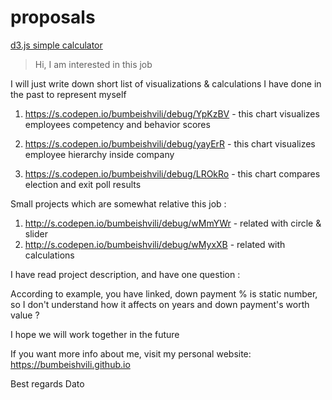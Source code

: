 # proposals


[d3.js simple calculator](https://www.upwork.com/jobs/_~01280a03d3085d8f65/)
>Hi, I am interested in this job

I will just write down short list of visualizations & calculations I have done in the past to represent myself

1.  https://s.codepen.io/bumbeishvili/debug/YpKzBV  - this chart visualizes employees competency and behavior scores

2. https://s.codepen.io/bumbeishvili/debug/yayErR  - this chart visualizes employee hierarchy inside company

3. https://s.codepen.io/bumbeishvili/debug/LROkRo -  this chart compares election and exit poll results

Small projects which are somewhat relative this job : 

1.  http://s.codepen.io/bumbeishvili/debug/wMmYWr  - related with circle & slider 
2. http://s.codepen.io/bumbeishvili/debug/wMyxXB   - related with calculations


 I have read project description, and have one question :

According to example, you have linked, down payment % is static number, so I don't understand how it affects  on  years and down payment's worth value ?

 I hope we will work together in the future 

 If you want more info about me, visit my personal website:
 https://bumbeishvili.github.io

Best regards 
Dato
